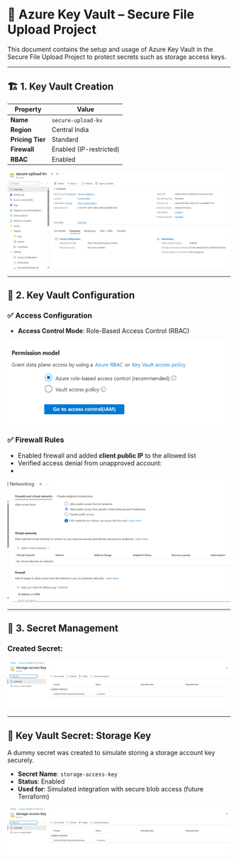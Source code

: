 # 🔐 Azure Key Vault – Secure File Upload Project

This document contains the setup and usage of Azure Key Vault in the Secure File Upload Project to protect secrets such as storage access keys.

---

## 🏗️ 1. Key Vault Creation

| Property         | Value                 |
|------------------|------------------------|
| **Name**         | `secure-upload-kv`     |
| **Region**       | Central India          |
| **Pricing Tier** | Standard               |
| **Firewall**     | Enabled (IP-restricted)|
| **RBAC**         | Enabled                |

![Key Vault Overview](infra/screenshots/keyvault-overview.png)

---

## 🔐 2. Key Vault Configuration

### ✅ Access Configuration
- **Access Control Mode**: Role-Based Access Control (RBAC)

![Key Vault Config](infra/screenshots/keyvault-access-config.png)

### ✅ Firewall Rules
- Enabled firewall and added **client public IP** to the allowed list
- Verified access denial from unapproved account:
- 
![Access Denied](infra/screenshots/keyvault-access-denied.png)

---

## 🔑 3. Secret Management

### Created Secret:

![Access Denied](infra/screenshots/keyvault-secret.png)

---

## 🔐 Key Vault Secret: Storage Key

A dummy secret was created to simulate storing a storage account key securely.

- **Secret Name**: `storage-access-key`
- **Status**: Enabled
- **Used for**: Simulated integration with secure blob access (future Terraform)

![Key Vault Secret Details](../screenshots/keyvault-secret-details.png)

